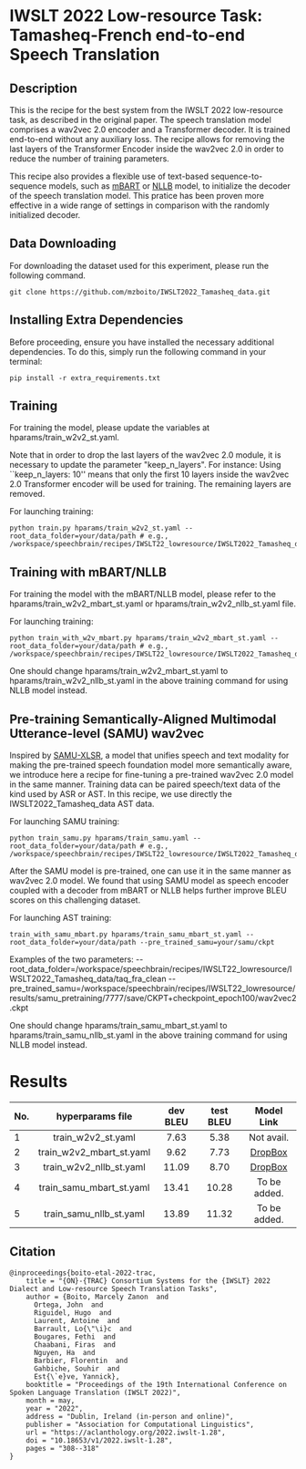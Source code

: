 # IWSLT 2022 Low-resource Task: Tamasheq-French end-to-end Speech Translation


## Description

This is the recipe for the best system from the IWSLT 2022 low-resource task, as described in the original paper.
The speech translation model comprises a wav2vec 2.0 encoder and a Transformer decoder. It is trained end-to-end without any auxiliary loss. The recipe allows for removing the last layers of the Transformer Encoder inside the wav2vec 2.0 in order to reduce the number of training parameters.

This recipe also provides a flexible use of text-based sequence-to-sequence models, such as [mBART](https://huggingface.co/facebook/mbart-large-50-many-to-many-mmt) or [NLLB](https://huggingface.co/facebook/nllb-200-1.3B) model, to initialize the decoder of the speech translation model. This pratice has been proven more effective in a wide range of settings in comparison with the randomly initialized decoder.

## Data Downloading

For downloading the dataset used for this experiment, please run the following command.

```
git clone https://github.com/mzboito/IWSLT2022_Tamasheq_data.git
```

## Installing Extra Dependencies

Before proceeding, ensure you have installed the necessary additional dependencies. To do this, simply run the following command in your terminal:

```
pip install -r extra_requirements.txt
```

## Training

For training the model, please update the variables at hparams/train_w2v2_st.yaml.

Note that in order to drop the last layers of the wav2vec 2.0 module, it is necessary to update the parameter "keep_n_layers".
For instance: Using ``keep_n_layers: 10'' means that only the first 10 layers inside the wav2vec 2.0 Transformer encoder will be used for training. The remaining layers are removed.

For launching training:
```
python train.py hparams/train_w2v2_st.yaml --root_data_folder=your/data/path # e.g., /workspace/speechbrain/recipes/IWSLT22_lowresource/IWSLT2022_Tamasheq_data/taq_fra_clean/

```

## Training with mBART/NLLB

For training the model with the mBART/NLLB model, please refer to the hparams/train_w2v2_mbart_st.yaml or hparams/train_w2v2_nllb_st.yaml file.

For launching training:
```
python train_with_w2v_mbart.py hparams/train_w2v2_mbart_st.yaml --root_data_folder=your/data/path # e.g., /workspace/speechbrain/recipes/IWSLT22_lowresource/IWSLT2022_Tamasheq_data/taq_fra_clean
```

One should change hparams/train_w2v2_mbart_st.yaml to hparams/train_w2v2_nllb_st.yaml in the above training command for using NLLB model instead.

## Pre-training Semantically-Aligned Multimodal Utterance-level (SAMU) wav2vec

Inspired by [SAMU-XLSR](https://arxiv.org/abs/2205.08180), a model that unifies speech and text modality for making the pre-trained speech foundation model more semantically aware, we introduce here a recipe for fine-tuning a pre-trained wav2vec 2.0 model in the same manner. Training data can be paired speech/text data of the kind used by ASR or AST. In this recipe, we use directly the IWSLT2022_Tamasheq_data AST data.

For launching SAMU training:
```
python train_samu.py hparams/train_samu.yaml --root_data_folder=your/data/path # e.g., /workspace/speechbrain/recipes/IWSLT22_lowresource/IWSLT2022_Tamasheq_data/taq_fra_clean
```

After the SAMU model is pre-trained, one can use it in the same manner as wav2vec 2.0 model. We found that using SAMU model as speech encoder coupled with a decoder from mBART or NLLB helps further improve BLEU scores on this challenging dataset.

For launching AST training:
```
train_with_samu_mbart.py hparams/train_samu_mbart_st.yaml --root_data_folder=your/data/path --pre_trained_samu=your/samu/ckpt
```

Examples of the two parameters:
--root_data_folder=/workspace/speechbrain/recipes/IWSLT22_lowresource/IWSLT2022_Tamasheq_data/taq_fra_clean
--pre_trained_samu=/workspace/speechbrain/recipes/IWSLT22_lowresource/results/samu_pretraining/7777/save/CKPT+checkpoint_epoch100/wav2vec2.ckpt

One should change hparams/train_samu_mbart_st.yaml to hparams/train_samu_nllb_st.yaml in the above training command for using NLLB model instead.

# Results

| No. | hyperparams file |  dev BLEU | test BLEU | Model Link |
| --- |:----------------:|:---------:|:--------:|:--------:|
| 1 | train_w2v2_st.yaml | 7.63 | 5.38 | Not avail. | Not avail. |
| 2 | train_w2v2_mbart_st.yaml | 9.62 | 7.73 | [DropBox](https://www.dropbox.com/sh/xjo0ou739oksnus/AAAgyrCwywmDRRuUiDnUva2za?dl=0) |
| 3 | train_w2v2_nllb_st.yaml | 11.09 | 8.70 | [DropBox](https://www.dropbox.com/sh/spp2ijgfdbzuz26/AABkJ97e72D7aKzNLTm1qmWEa?dl=0) |
| 4 | train_samu_mbart_st.yaml | 13.41 | 10.28 | To be added. |
| 5 | train_samu_nllb_st.yaml | 13.89 | 11.32 | To be added. |

## Citation
```
@inproceedings{boito-etal-2022-trac,
    title = "{ON}-{TRAC} Consortium Systems for the {IWSLT} 2022 Dialect and Low-resource Speech Translation Tasks",
    author = {Boito, Marcely Zanon  and
      Ortega, John  and
      Riguidel, Hugo  and
      Laurent, Antoine  and
      Barrault, Lo{\"\i}c  and
      Bougares, Fethi  and
      Chaabani, Firas  and
      Nguyen, Ha  and
      Barbier, Florentin  and
      Gahbiche, Souhir  and
      Est{\`e}ve, Yannick},
    booktitle = "Proceedings of the 19th International Conference on Spoken Language Translation (IWSLT 2022)",
    month = may,
    year = "2022",
    address = "Dublin, Ireland (in-person and online)",
    publisher = "Association for Computational Linguistics",
    url = "https://aclanthology.org/2022.iwslt-1.28",
    doi = "10.18653/v1/2022.iwslt-1.28",
    pages = "308--318"
}
```
